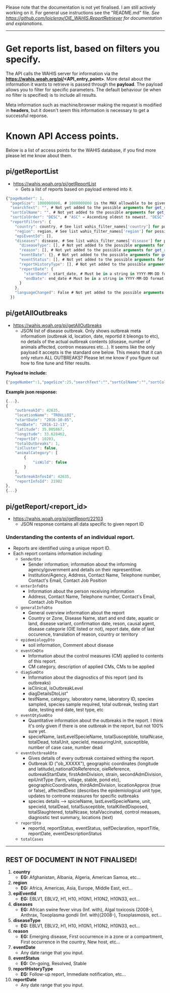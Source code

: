 Please note that the documentation is not yet finalised. I am still actively working on it.
For general use instructions see the "README.md" file.
*See https://github.com/loicleray/OIE_WAHIS.ReportRetriever for documentation and explanations.*

---

# Get reports list, based on filters you specify.
The API calls the WAHIS server for information via the **https://wahis.woah.org/pi/<API_entry_point>**. More detail about the information it wants to retrieve is passed through the **payload**. The payload allows you to filter for specific parameters. The default behaviour (ie when no filter is specified) is to include all results.

Meta information such as machine/browser making the request is modified in **headers**, but it doesn't seem this information is necessary to get a successful reponse.

# Known API Access points.
Below is a list of access points for the WAHIS database, if you find more please let me know about them.

## pi/getReportList
* https://wahis.woah.org/pi/getReportList
  * Gets a list of reports based on payload entered into it.

```javascript
{"pageNumber": 1,
  "pageSize": 1000000000, # 1000000000 is the MAX allowable to be given in payload without "BAD REQUEST ERROR"
  "searchText": "", # Not yet added to the possible arguments for get_report_list()
  "sortColName": "", # Not yet added to the possible arguments for get_report_list()
  "sortColOrder": "DESC", # "ASC" = Ascending oldest to newest, "DESC" = Descending oldest to newest.
  "reportFilters": {
    "country": country, # See list wahis_filter_names['country'] for possible options/
    "region": region, # See list wahis_filter_names['region'] for possible options/
    "epiEventId": [],
    "diseases": disease, # See list wahis_filter_names['disease'] for possible options/
      "diseaseType": [], # Not yet added to the possible arguments for get_report_list()
      "reason": [], # Not yet added to the possible arguments for get_report_list()
      "eventDate": {}, # Not yet added to the possible arguments for get_report_list()
      "eventStatus": [], # Not yet added to the possible arguments for get_report_list()
      "reportHistoryType": [], # Not yet added to the possible arguments for get_report_list()
      "reportDate": {
        "startDate": start_date, # Must be in a string in YYYY-MM-DD format. Must Precede endDate
        "endDate": end_date # Must be in a string in YYYY-MM-DD format. Must come after startDate
      }
    },
    "languageChanged": False # Not yet added to the possible arguments for get_report_list()
  })
```

## pi/getAllOutbreaks
* https://wahis.woah.org/pi/getAllOutbreaks
  * JSON list of disease outbreak. Only shows outbreak meta informatiom (outbreak id, location, date, reportid it bleongs to etc), no details of the actual outbreak contents (disease, number of animals affected, contron measures etc...). It seems like the only payload it accepts is the standard one below. This means that it can only return ALL OUTBREAKS? Please let me know if you figure out how to fine tune and filter results.

**Payload to include:**
```javascript
{"pageNumber":1,"pageSize":25,"searchText":"","sortColName":"","sortColOrder":"ASC","reportFilters":{"reportDate":{"startDate":"1950-01-01","endDate":"2022-09-06"}},"languageChanged":false}
```
**Example json response:**
```javascript
{...},
{
    "outbreakId": 42635,
    "locationName": "TROULLOI",
    "startDate": "2016-10-05",
    "endDate": "2016-12-13",
    "latitude": 35.005867,
    "longitude": 33.628462,
    "reportId": 10203,
    "totalOutbreaks": 1,
    "isCluster": false,
    "animalCategory": [
        {
            "isWild": false
        }
    ],
    "outbreakInfosId": 42635,
    "reportInfoId": 21902
},
{...}
```
## pi/getReport/<report_id>
* https://wahis.woah.org/pi/getReport/22103
  * JSON response contains all data specific to given report ID

### Understanding the contents of an individual report.
- Reports are identified using a unique report ID.
- Each report contains information including:
    - `SenderDto`
        - Sender information; information about the informing agency/government and details on their representitive.
        - Institution/Agency, Address, Contact Name, Telephone number, Contact's Email, Contact Job Position
    - `enterInfoDto`
        - Information about the person receiving information
        - Address, Contact Name, Telephone number, Contact's Email, Contact Job Position
    - `generalInfoDto`
        - General overview information about the report
        -  Country or Zone, Disease Name, start and end date, aquatic or land, disease variant, confirmation date, reson, causal agent, disease categorie (OIE listed or not), report date, date of last occurence, translation of reason, country or territory
    - `epidemiologyDto`
        - soil information, Comment about disease
    - `eventCmDto`
        - Information about the control measures (CM) applied to contents of this report.
        - CM category, description of applied CMs, CMs to be applied
    - `diagSumDto`
        - Information about the diagnostics of this report (and its outbreaks)
        -  isClinical, isOutbreakLevel
        - diagDetailsDtoList"
        - testName, category, laboratory name, laboratory ID, species sampled, species sample required, total outbreak, testing start date, testing end date, test type, etc
    - `eventQtySumDto`
        - Quantitative information about the outbreaks in the report. I think it's only given if there is one outbreak in the report, but not 100% sure yet.
        - specieName, lastLevelSpecieName, totalSusceptible, totalNcase, totalDead, totalUnit, specieId, measuringUnit, susceptible, number of case case, number dead
    - `eventOutbreakDto`
        - Gives details of every outbreak contained withing the report.
        - Outbreak ID ("ob_XXXXX"), geographic coordinates (longitude and latitude),nationalObReference, oieReference, outbreakStartDate, firstAdmDivision, strain, secondAdmDivision, epiUnitType (farm, village, stable, pond etc), geographicCoordinates, thirdAdmDivision, locationApprox (true or false), affectedDesc (describes the epidemiological unit type, updates to controne measures for specific outbreaks
        - species details --> spicieName, lastLevelSpecieName, unit, specieId, totalDead, totalSusceptible, totalKilledDisposed, totalSlaughtered, totalNcase, totalVaccinated, control measues, diagnostic test summary, locations (text)
    - `reportDto`
        - reportId, reportStatus, eventStatus, selfDeclaration, reportTitle, reportDate, eventDescriptionStatus
    - `totalCases`

 ---
**REST OF DOCUMENT IN NOT FINALISED!**
 ---

  1. **country**
      * **EG:** Afghanistan, Albania, Algeria, American Samoa, etc...
  2. **region**
      * **EG:** Africa, Americas, Asia, Europe, Middle East, ect...
  3. **epiEventId**
      * **EG:** EBLV1, EBLV2, H1, H10, H10N1, H10N2, H10N33, ect...
  4. **diseases**
      * **EG:** African swine fever virus (Inf. with), Algal toxicosis (2008-), Anthrax, Toxoplasma gondii (Inf. with)(2008-), Toxoplasmosis, ect...
  5. **diseaseType**
      * **EG:** EBLV1, EBLV2, H1, H10, H10N1, H10N2, H10N33, ect...
  6. **reason**
      * **EG:** Emerging disease, First occurrence in a zone or a compartment, First occurrence in the country, New host, etc...
  7. **eventDate**
      * Any date range that you input.
  8. **eventStatus**
      * **EG:** On-going, Resolved, Stable
  9. **reportHistoryType**
      * **EG:** Follow-up report, Immediate notification, etc...
  10. **reportDate**
      * Any date range that you input.
